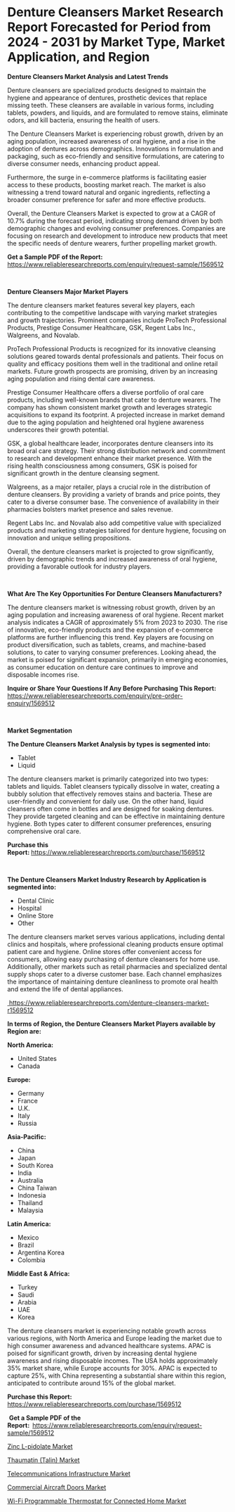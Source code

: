 <p><h1>Denture Cleansers Market Research Report Forecasted for Period from 2024 -  2031 by Market Type, Market Application, and Region</h1></p><p><strong>Denture Cleansers Market Analysis and Latest Trends</strong></p>
<p><p>Denture cleansers are specialized products designed to maintain the hygiene and appearance of dentures, prosthetic devices that replace missing teeth. These cleansers are available in various forms, including tablets, powders, and liquids, and are formulated to remove stains, eliminate odors, and kill bacteria, ensuring the health of users.</p><p>The Denture Cleansers Market is experiencing robust growth, driven by an aging population, increased awareness of oral hygiene, and a rise in the adoption of dentures across demographics. Innovations in formulation and packaging, such as eco-friendly and sensitive formulations, are catering to diverse consumer needs, enhancing product appeal. </p><p>Furthermore, the surge in e-commerce platforms is facilitating easier access to these products, boosting market reach. The market is also witnessing a trend toward natural and organic ingredients, reflecting a broader consumer preference for safer and more effective products. </p><p>Overall, the Denture Cleansers Market is expected to grow at a CAGR of 10.7% during the forecast period, indicating strong demand driven by both demographic changes and evolving consumer preferences. Companies are focusing on research and development to introduce new products that meet the specific needs of denture wearers, further propelling market growth.</p></p>
<p><strong>Get a Sample PDF of the Report:&nbsp;</strong> <a href="https://www.reliableresearchreports.com/enquiry/request-sample/1569512?utm_campaign=28&utm_medium=2&utm_source=Github&utm_content=ia&utm_term=14102024&utm_id=denture-cleansers">https://www.reliableresearchreports.com/enquiry/request-sample/1569512</a></p>
<p>&nbsp;</p>
<p><strong>Denture Cleansers Major Market Players</strong></p>
<p><p>The denture cleansers market features several key players, each contributing to the competitive landscape with varying market strategies and growth trajectories. Prominent companies include ProTech Professional Products, Prestige Consumer Healthcare, GSK, Regent Labs Inc., Walgreens, and Novalab.</p><p>ProTech Professional Products is recognized for its innovative cleansing solutions geared towards dental professionals and patients. Their focus on quality and efficacy positions them well in the traditional and online retail markets. Future growth prospects are promising, driven by an increasing aging population and rising dental care awareness.</p><p>Prestige Consumer Healthcare offers a diverse portfolio of oral care products, including well-known brands that cater to denture wearers. The company has shown consistent market growth and leverages strategic acquisitions to expand its footprint. A projected increase in market demand due to the aging population and heightened oral hygiene awareness underscores their growth potential.</p><p>GSK, a global healthcare leader, incorporates denture cleansers into its broad oral care strategy. Their strong distribution network and commitment to research and development enhance their market presence. With the rising health consciousness among consumers, GSK is poised for significant growth in the denture cleansing segment.</p><p>Walgreens, as a major retailer, plays a crucial role in the distribution of denture cleansers. By providing a variety of brands and price points, they cater to a diverse consumer base. The convenience of availability in their pharmacies bolsters market presence and sales revenue.</p><p>Regent Labs Inc. and Novalab also add competitive value with specialized products and marketing strategies tailored for denture hygiene, focusing on innovation and unique selling propositions.</p><p>Overall, the denture cleansers market is projected to grow significantly, driven by demographic trends and increased awareness of oral hygiene, providing a favorable outlook for industry players.</p></p>
<p>&nbsp;</p>
<p><strong>What Are The Key Opportunities For Denture Cleansers Manufacturers?</strong></p>
<p><p>The denture cleansers market is witnessing robust growth, driven by an aging population and increasing awareness of oral hygiene. Recent market analysis indicates a CAGR of approximately 5% from 2023 to 2030. The rise of innovative, eco-friendly products and the expansion of e-commerce platforms are further influencing this trend. Key players are focusing on product diversification, such as tablets, creams, and machine-based solutions, to cater to varying consumer preferences. Looking ahead, the market is poised for significant expansion, primarily in emerging economies, as consumer education on denture care continues to improve and disposable incomes rise.</p></p>
<p><strong>Inquire or Share Your Questions If Any Before Purchasing This Report:</strong> <a href="https://www.reliableresearchreports.com/enquiry/pre-order-enquiry/1569512?utm_campaign=28&utm_medium=2&utm_source=Github&utm_content=ia&utm_term=14102024&utm_id=denture-cleansers">https://www.reliableresearchreports.com/enquiry/pre-order-enquiry/1569512</a></p>
<p>&nbsp;</p>
<p><strong>Market Segmentation</strong></p>
<p><strong>The Denture Cleansers Market Analysis by types is segmented into:</strong></p>
<p><ul><li>Tablet</li><li>Liquid</li></ul></p>
<p><p>The denture cleansers market is primarily categorized into two types: tablets and liquids. Tablet cleansers typically dissolve in water, creating a bubbly solution that effectively removes stains and bacteria. These are user-friendly and convenient for daily use. On the other hand, liquid cleansers often come in bottles and are designed for soaking dentures. They provide targeted cleaning and can be effective in maintaining denture hygiene. Both types cater to different consumer preferences, ensuring comprehensive oral care.</p></p>
<p><strong>Purchase this Report:&nbsp;</strong><a href="https://www.reliableresearchreports.com/purchase/1569512?utm_campaign=28&utm_medium=2&utm_source=Github&utm_content=ia&utm_term=14102024&utm_id=denture-cleansers">https://www.reliableresearchreports.com/purchase/1569512</a></p>
<p>&nbsp;</p>
<p><strong>The Denture Cleansers Market Industry Research by Application is segmented into:</strong></p>
<p><ul><li>Dental Clinic</li><li>Hospital</li><li>Online Store</li><li>Other</li></ul></p>
<p><p>The denture cleansers market serves various applications, including dental clinics and hospitals, where professional cleaning products ensure optimal patient care and hygiene. Online stores offer convenient access for consumers, allowing easy purchasing of denture cleansers for home use. Additionally, other markets such as retail pharmacies and specialized dental supply shops cater to a diverse customer base. Each channel emphasizes the importance of maintaining denture cleanliness to promote oral health and extend the life of dental appliances.</p></p>
<p><a href="https://www.reliableresearchreports.com/denture-cleansers-market-r1569512?utm_campaign=28&utm_medium=2&utm_source=Github&utm_content=ia&utm_term=14102024&utm_id=denture-cleansers">&nbsp;https://www.reliableresearchreports.com/denture-cleansers-market-r1569512</a></p>
<p><strong>In terms of Region, the Denture Cleansers Market Players available by Region are:</strong></p>
<p>
    <p> <strong> North America: </strong>
        <ul>
            <li>United States</li>
            <li>Canada</li>
        </ul>
        </p> 
    <p> <strong> Europe: </strong>
        <ul>
            <li>Germany</li>
            <li>France</li>
            <li>U.K.</li>
            <li>Italy</li>
            <li>Russia</li>
        </ul>
        </p> 
    <p> <strong> Asia-Pacific: </strong>
        <ul>
            <li>China</li>
            <li>Japan</li>
            <li>South Korea</li>
            <li>India</li>
            <li>Australia</li>
            <li>China Taiwan</li>
            <li>Indonesia</li>
            <li>Thailand</li>
            <li>Malaysia</li>
        </ul>
        </p> 
    <p> <strong> Latin America: </strong>
        <ul>
            <li>Mexico</li>
            <li>Brazil</li>
            <li>Argentina Korea</li>
            <li>Colombia</li>
        </ul>
        </p> 
    <p> <strong> Middle East & Africa: </strong>
        <ul>
            <li>Turkey</li>
            <li>Saudi</li>
            <li>Arabia</li>
            <li>UAE</li>
            <li>Korea</li>
        </ul>
    </p>
    </p>
<p><p>The denture cleansers market is experiencing notable growth across various regions, with North America and Europe leading the market due to high consumer awareness and advanced healthcare systems. APAC is poised for significant growth, driven by increasing dental hygiene awareness and rising disposable incomes. The USA holds approximately 35% market share, while Europe accounts for 30%. APAC is expected to capture 25%, with China representing a substantial share within this region, anticipated to contribute around 15% of the global market.</p></p>
<p><strong>Purchase this Report: </strong><a href="https://www.reliableresearchreports.com/purchase/1569512?utm_campaign=28&utm_medium=2&utm_source=Github&utm_content=ia&utm_term=14102024&utm_id=denture-cleansers">https://www.reliableresearchreports.com/purchase/1569512</a></p>
<p>&nbsp;<strong>Get a Sample PDF of the Report:&nbsp;&nbsp;</strong><a href="https://www.reliableresearchreports.com/enquiry/request-sample/1569512?utm_campaign=28&utm_medium=2&utm_source=Github&utm_content=ia&utm_term=14102024&utm_id=denture-cleansers">https://www.reliableresearchreports.com/enquiry/request-sample/1569512</a></p>
<p><strong></strong></p>
<p><p><a href="https://www.linkedin.com/pulse/global-zinc-l-pidolate-market-status-2024-2031-forecast-deyuc?utm_campaign=28&utm_medium=2&utm_source=Github&utm_content=ia&utm_term=14102024&utm_id=denture-cleansers">Zinc L-pidolate Market</a></p><p><a href="https://github.com/LilianFaulkner65/Market-Research-Report-List-1/blob/main/thaumatin-talin-market.md?utm_campaign=28&utm_medium=2&utm_source=Github&utm_content=ia&utm_term=14102024&utm_id=denture-cleansers">Thaumatin (Talin) Market</a></p><p><a href="https://github.com/SamiaChowdhury801/Market-Research-Report-List-1/blob/main/telecommunications-infrastructure-market.md?utm_campaign=28&utm_medium=2&utm_source=Github&utm_content=ia&utm_term=14102024&utm_id=denture-cleansers">Telecommunications Infrastructure Market</a></p><p><a href="https://www.linkedin.com/pulse/exploring-commercial-aircraft-doors-market-strategic-insights-qin5e?trk=public_post_embed_feed-article-content&utm_campaign=28&utm_medium=2&utm_source=Github&utm_content=ia&utm_term=14102024&utm_id=denture-cleansers">Commercial Aircraft Doors Market</a></p><p><a href="https://www.linkedin.com/pulse/wi-fi-programmable-thermostat-connected-home-momentum-charting-agyxe?trk=public_post_embed_feed-article-content&utm_campaign=28&utm_medium=2&utm_source=Github&utm_content=ia&utm_term=14102024&utm_id=denture-cleansers">Wi-Fi Programmable Thermostat for Connected Home Market</a></p></p>